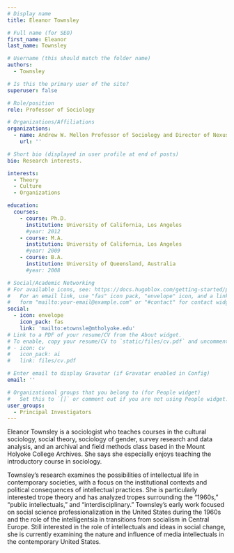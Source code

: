```yaml
---
# Display name
title: Eleanor Townsley

# Full name (for SEO)
first_name: Eleanor
last_name: Townsley

# Username (this should match the folder name)
authors:
  - Townsley

# Is this the primary user of the site?
superuser: false

# Role/position
role: Professor of Sociology

# Organizations/Affiliations
organizations:
  - name: Andrew W. Mellon Professor of Sociology and Director of Nexus
    url: ''

# Short bio (displayed in user profile at end of posts)
bio: Research interests.

interests:
  - Theory
  - Culture
  - Organizations

education:
  courses:
    - course: Ph.D. 
      institution: University of California, Los Angeles
      #year: 2012
    - course: M.A. 
      institution: University of California, Los Angeles
      #year: 2009
    - course: B.A.
      institution: University of Queensland, Australia
      #year: 2008

# Social/Academic Networking
# For available icons, see: https://docs.hugoblox.com/getting-started/page-builder/#icons
#   For an email link, use "fas" icon pack, "envelope" icon, and a link in the
#   form "mailto:your-email@example.com" or "#contact" for contact widget.
social:
  - icon: envelope
    icon_pack: fas
    link: 'mailto:etownsle@mtholyoke.edu'
# Link to a PDF of your resume/CV from the About widget.
# To enable, copy your resume/CV to `static/files/cv.pdf` and uncomment the lines below.
# - icon: cv
#   icon_pack: ai
#   link: files/cv.pdf

# Enter email to display Gravatar (if Gravatar enabled in Config)
email: ''

# Organizational groups that you belong to (for People widget)
#   Set this to `[]` or comment out if you are not using People widget.
user_groups:
  - Principal Investigators
---
```


Eleanor Townsley is a sociologist who teaches courses in the cultural sociology, social theory, sociology of gender, survey research and data analysis, and an archival and field methods class based in the Mount Holyoke College Archives. She says she especially enjoys teaching the introductory course in sociology.

Townsley’s research examines the possibilities of intellectual life in contemporary societies, with a focus on the institutional contexts and political consequences of intellectual practices. She is particularly interested trope theory and has analyzed tropes surrounding the “1960s,” “public intellectuals,” and “interdisciplinary.” Townsley’s early work focused on social science professionalization in the United States during the 1960s and the role of the intelligentsia in transitions from socialism in Central Europe. Still interested in the role of intellectuals and ideas in social change, she is currently examining the nature and influence of media intellectuals in the contemporary United States.
